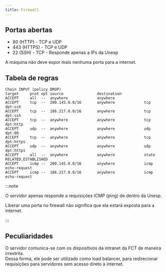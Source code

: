 ```yaml
---
title: Firewall
---
```


## Portas abertas

- 80 (HTTP) - TCP e UDP
- 443 (HTTPS) - TCP e UDP
- 22 (SSH) - TCP - Responde apenas a IPs da Unesp

A máquina não deve expor mais nenhuma porta para a internet.

## Tabela de regras

```
Chain INPUT (policy DROP)
target     prot opt source               destination
ACCEPT     all  --  anywhere             anywhere
ACCEPT     tcp  --  200.145.0.0/16       anywhere             tcp dpt:ssh
ACCEPT     tcp  --  186.217.0.0/16       anywhere             tcp dpt:ssh
ACCEPT     tcp  --  anywhere             anywhere             tcp dpt:http
ACCEPT     udp  --  anywhere             anywhere             udp dpt:80
ACCEPT     tcp  --  anywhere             anywhere             tcp dpt:https
ACCEPT     udp  --  anywhere             anywhere             udp dpt:https
ACCEPT     all  --  anywhere             anywhere             state RELATED,ESTABLISHED
ACCEPT     icmp --  200.145.0.0/16       anywhere             icmp echo-request
ACCEPT     icmp --  186.217.0.0/16       anywhere             icmp echo-request
```

:::note

O servidor apenas responde a requisições ICMP (ping) de dentro da Unesp.

Liberar uma porta no firewall não significa que ela estará exposta para a internet.

:::

## Peculiaridades

O servidor comunica-se com os dispositivos da intranet da FCT de maneira irrestrita.  
Dessa forma, ele pode ser utilizado como load balancer, para redirecionar requisições para servidores sem acesso direto à internet.

